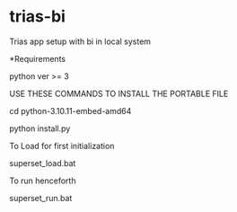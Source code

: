 # trias-bi
Trias app setup with bi in local system

*Requirements

python ver >= 3

USE THESE COMMANDS TO INSTALL THE PORTABLE FILE

cd python-3.10.11-embed-amd64

python install.py

To Load for first initialization

superset_load.bat

To run henceforth

superset_run.bat
